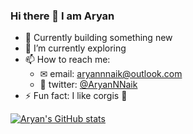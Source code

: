 ### Hi there 👋 I am Aryan

- 🔭 Currently building something new
- 🌱 I’m currently exploring
- 📫 How to reach me: 
  - ✉ email: aryannnaik@outlook.com 
  - 🐤 twitter: [@AryanNNaik](https://twitter.com/AryanNNaik)
- ⚡ Fun fact: I like corgis 🐶

[![Aryan's GitHub stats](https://github-readme-stats.vercel.app/api?username=aryanNaik123)](https://github.com/aryanNaik123/github-readme-stats)
